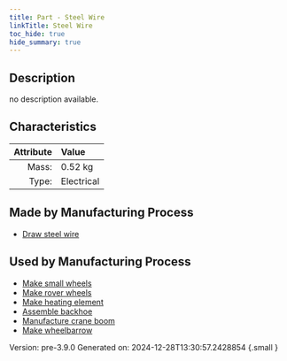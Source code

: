 ```yaml
---
title: Part - Steel Wire
linkTitle: Steel Wire
toc_hide: true
hide_summary: true
---
```


## Description
no description available.

## Characteristics

| Attribute      | Value |
|--------:|:------|
|Mass:|0.52 kg|
|Type:|Electrical|

## Made by Manufacturing Process

- [Draw steel wire](/docs/definitions/process/draw-steel-wire)

## Used by Manufacturing Process

- [Make small wheels](/docs/definitions/process/make-small-wheels)
- [Make rover wheels](/docs/definitions/process/make-rover-wheels)
- [Make heating element](/docs/definitions/process/make-heating-element)
- [Assemble backhoe](/docs/definitions/process/assemble-backhoe)
- [Manufacture crane boom](/docs/definitions/process/manufacture-crane-boom)
- [Make wheelbarrow](/docs/definitions/process/make-wheelbarrow)


Version: pre-3.9.0 Generated on: 2024-12-28T13:30:57.2428854
{.small }

